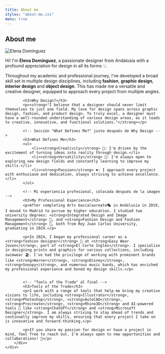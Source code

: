```yaml
---
title: About me
styles: "about-me.css"
menu: true
---
```


<section class="section">
    <div class="details-container">
        <h1 class="title">About me</h1>
    </div>
            <!-- Imagen justo después de "What Defines Me" -->
            <div class="header-image-container">
                <img src="/images/aboutme/letsworkhelen.jpg" alt="Elena Domínguez" class="header-image">
            </div>
    <div class="grid container">
        <div class="text-container">
            <!-- Primeros párrafos sobre tu formación y background -->
            <p>Hi! I'm <strong>Elena Domínguez</strong>, a passionate designer from Andalusia with a profound appreciation for design in all its forms 💡. 
            <p>Throughout my academic and professional journey, I’ve developed a broad skill set in multiple design disciplines, including <strong>fashion</strong>, <strong>graphic design</strong>, <strong>interior design </strong> and <strong>object design</strong>. This has made me a versatile and creative designer, equipped to approach every project from multiple angles.</p>

            <h3>Why Design?</h3>
            <p><strong>"I believe that a designer should never limit themselves to just one field. My love for design spans across graphic design, fashion, and product design. To truly excel, a designer must have a well-rounded understanding of various design areas, as it leads to creative, innovative, and functional solutions."</strong></p>

            <!-- Sección "What Defines Me?" justo después de Why Design -->
            <h3>What Defines Me</h3>
            <ul>
                <li><strong>Creativity</strong> 🎨: I'm driven by the excitement of turning ideas into reality through design.</li>
                <li><strong>Versatility</strong> 🔄: I'm always open to exploring new design fields and constantly learning to improve my skills.</li>
                <li><strong>Passion</strong> ❤️: I approach every project with enthusiasm and dedication, always striving to achieve excellence.</li>
            </ul>

            <!-- Mi experiencia profesional, colocada después de la imagen -->
            <h3>My Professional Experience</h3>
            <p>After completing Arts baccalaureate🎭 in Andalusia in 2019, I moved to Madrid to pursue my higher education. I studied two university degrees: <strong>Integrated Design and Image Management</strong> 🎨, and <strong>Fashion Design and Fashion Management</strong> 👗, both from Rey Juan Carlos University, graduating in 2024.</p>

            <p>In 2024, I began my professional career as a <strong>fashion designer</strong> 👚 at <strong>Easy Wear Joven</strong>, part of <strong>El Corte Inglés</strong>. I specialize in designing prints and graphics for various collections, including swimwear 🏖️. I've had the privilege of working with prominent brands like <strong>Warner</strong>, <strong>Disney</strong>, <strong>Snoopy</strong>, and numerous music bands, which has enriched my professional experience and honed my design skills.</p>


            <!-- "Tools of the Trade" al final -->
            <h3>Tools of the Trade</h3>
            <p>I work with a range of tools that help me bring my creative visions to life, including <strong>Illustrator</strong>, <strong>Photoshop</strong>, <strong>AutoCAD</strong>, <strong>Procreate</strong>, <strong>Rhino3D</strong> and AI-powered tools 🤖 like <strong>ChatGPT</strong> and <strong>Microsoft Designer</strong>. I am always striving to stay ahead of trends and continually improve my skills, ensuring that every project I take on is innovative and forward-thinking.</p>

            <p>If you share my passion for design or have a project in mind, feel free to reach out. I’m always open to new opportunities and collaborations! 💬</p>
        </div>
    </div>
</section>
